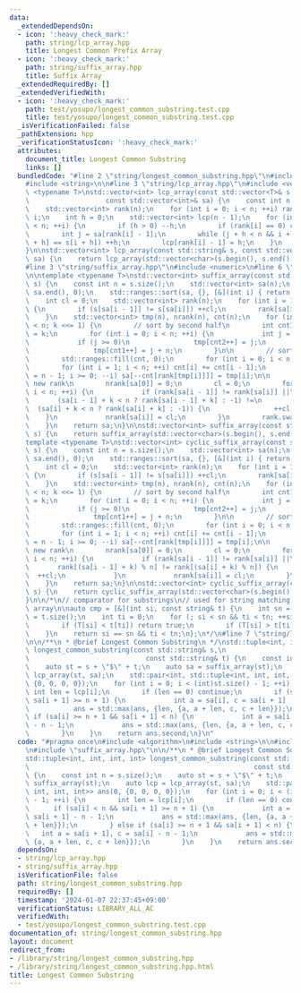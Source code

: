 ```yaml
---
data:
  _extendedDependsOn:
  - icon: ':heavy_check_mark:'
    path: string/lcp_array.hpp
    title: Longest Common Prefix Array
  - icon: ':heavy_check_mark:'
    path: string/suffix_array.hpp
    title: Suffix Array
  _extendedRequiredBy: []
  _extendedVerifiedWith:
  - icon: ':heavy_check_mark:'
    path: test/yosupo/longest_common_substring.test.cpp
    title: test/yosupo/longest_common_substring.test.cpp
  _isVerificationFailed: false
  _pathExtension: hpp
  _verificationStatusIcon: ':heavy_check_mark:'
  attributes:
    document_title: Longest Common Substring
    links: []
  bundledCode: "#line 2 \"string/longest_common_substring.hpp\"\n#include <algorithm>\n\
    #include <string>\n\n#line 3 \"string/lcp_array.hpp\"\n#include <vector>\n\ntemplate\
    \ <typename T>\nstd::vector<int> lcp_array(const std::vector<T>& s,\n        \
    \                   const std::vector<int>& sa) {\n    const int n = s.size();\n\
    \    std::vector<int> rank(n);\n    for (int i = 0; i < n; ++i) rank[sa[i]] =\
    \ i;\n    int h = 0;\n    std::vector<int> lcp(n - 1);\n    for (int i = 0; i\
    \ < n; ++i) {\n        if (h > 0) --h;\n        if (rank[i] == 0) continue;\n\
    \        int j = sa[rank[i] - 1];\n        while (j + h < n && i + h < n && s[j\
    \ + h] == s[i + h]) ++h;\n        lcp[rank[i] - 1] = h;\n    }\n    return lcp;\n\
    }\n\nstd::vector<int> lcp_array(const std::string& s, const std::vector<int>&\
    \ sa) {\n    return lcp_array(std::vector<char>(s.begin(), s.end()), sa);\n}\n\
    #line 3 \"string/suffix_array.hpp\"\n#include <numeric>\n#line 6 \"string/suffix_array.hpp\"\
    \n\ntemplate <typename T>\nstd::vector<int> suffix_array(const std::vector<T>&\
    \ s) {\n    const int n = s.size();\n    std::vector<int> sa(n);\n    std::iota(sa.begin(),\
    \ sa.end(), 0);\n    std::ranges::sort(sa, {}, [&](int i) { return s[i]; });\n\
    \    int cl = 0;\n    std::vector<int> rank(n);\n    for (int i = 1; i < n; ++i)\
    \ {\n        if (s[sa[i - 1]] != s[sa[i]]) ++cl;\n        rank[sa[i]] = cl;\n\
    \    }\n    std::vector<int> tmp(n), nrank(n), cnt(n);\n    for (int k = 1; k\
    \ < n; k <<= 1) {\n        // sort by second half\n        int cnt1 = 0, cnt2\
    \ = k;\n        for (int i = 0; i < n; ++i) {\n            int j = sa[i] - k;\n\
    \            if (j >= 0)\n                tmp[cnt2++] = j;\n            else\n\
    \                tmp[cnt1++] = j + n;\n        }\n\n        // sort by first half\n\
    \        std::ranges::fill(cnt, 0);\n        for (int i = 0; i < n; ++i) ++cnt[rank[tmp[i]]];\n\
    \        for (int i = 1; i < n; ++i) cnt[i] += cnt[i - 1];\n        for (int i\
    \ = n - 1; i >= 0; --i) sa[--cnt[rank[tmp[i]]]] = tmp[i];\n\n        // assign\
    \ new rank\n        nrank[sa[0]] = 0;\n        cl = 0;\n        for (int i = 1;\
    \ i < n; ++i) {\n            if (rank[sa[i - 1]] != rank[sa[i]] ||\n         \
    \       (sa[i - 1] + k < n ? rank[sa[i - 1] + k] : -1) !=\n                  \
    \  (sa[i] + k < n ? rank[sa[i] + k] : -1)) {\n                ++cl;\n        \
    \    }\n            nrank[sa[i]] = cl;\n        }\n        rank.swap(nrank);\n\
    \    }\n    return sa;\n}\n\nstd::vector<int> suffix_array(const std::string&\
    \ s) {\n    return suffix_array(std::vector<char>(s.begin(), s.end()));\n}\n\n\
    template <typename T>\nstd::vector<int> cyclic_suffix_array(const std::vector<T>&\
    \ s) {\n    const int n = s.size();\n    std::vector<int> sa(n);\n    std::iota(sa.begin(),\
    \ sa.end(), 0);\n    std::ranges::sort(sa, {}, [&](int i) { return s[i]; });\n\
    \    int cl = 0;\n    std::vector<int> rank(n);\n    for (int i = 1; i < n; ++i)\
    \ {\n        if (s[sa[i - 1]] != s[sa[i]]) ++cl;\n        rank[sa[i]] = cl;\n\
    \    }\n    std::vector<int> tmp(n), nrank(n), cnt(n);\n    for (int k = 1; k\
    \ < n; k <<= 1) {\n        // sort by second half\n        int cnt1 = 0, cnt2\
    \ = k;\n        for (int i = 0; i < n; ++i) {\n            int j = sa[i] - k;\n\
    \            if (j >= 0)\n                tmp[cnt2++] = j;\n            else\n\
    \                tmp[cnt1++] = j + n;\n        }\n\n        // sort by first half\n\
    \        std::ranges::fill(cnt, 0);\n        for (int i = 0; i < n; ++i) ++cnt[rank[tmp[i]]];\n\
    \        for (int i = 1; i < n; ++i) cnt[i] += cnt[i - 1];\n        for (int i\
    \ = n - 1; i >= 0; --i) sa[--cnt[rank[tmp[i]]]] = tmp[i];\n\n        // assign\
    \ new rank\n        nrank[sa[0]] = 0;\n        cl = 0;\n        for (int i = 1;\
    \ i < n; ++i) {\n            if (rank[sa[i - 1]] != rank[sa[i]] ||\n         \
    \       rank[(sa[i - 1] + k) % n] != rank[(sa[i] + k) % n]) {\n              \
    \  ++cl;\n            }\n            nrank[sa[i]] = cl;\n        }\n        rank.swap(nrank);\n\
    \    }\n    return sa;\n}\n\nstd::vector<int> cyclic_suffix_array(const std::string&\
    \ s) {\n    return cyclic_suffix_array(std::vector<char>(s.begin(), s.end()));\n\
    }\n\n/*\n// comparator for substrings\n// used for string matching with the suffix\
    \ array\n\nauto cmp = [&](int si, const string& t) {\n    int sn = S.size(), tn\
    \ = t.size();\n    int ti = 0;\n    for (; si < sn && ti < tn; ++si, ++ti) {\n\
    \        if (T[si] < t[ti]) return true;\n        if (T[si] > t[ti]) return false;\n\
    \    }\n    return si == sn && ti < tn;\n};\n*/\n#line 7 \"string/longest_common_substring.hpp\"\
    \n\n/**\n * @brief Longest Common Substring\n */\nstd::tuple<int, int, int, int>\
    \ longest_common_substring(const std::string& s,\n                           \
    \                             const std::string& t) {\n    const int n = s.size();\n\
    \    auto st = s + \"$\" + t;\n    auto sa = suffix_array(st);\n    auto lcp =\
    \ lcp_array(st, sa);\n    std::pair<int, std::tuple<int, int, int, int>> ans(0,\
    \ {0, 0, 0, 0});\n    for (int i = 0; i < (int)st.size() - 1; ++i) {\n       \
    \ int len = lcp[i];\n        if (len == 0) continue;\n        if (sa[i] < n &&\
    \ sa[i + 1] >= n + 1) {\n            int a = sa[i], c = sa[i + 1] - n - 1;\n \
    \           ans = std::max(ans, {len, {a, a + len, c, c + len}});\n        } else\
    \ if (sa[i] >= n + 1 && sa[i + 1] < n) {\n            int a = sa[i + 1], c = sa[i]\
    \ - n - 1;\n            ans = std::max(ans, {len, {a, a + len, c, c + len}});\n\
    \        }\n    }\n    return ans.second;\n}\n"
  code: "#pragma once\n#include <algorithm>\n#include <string>\n\n#include \"lcp_array.hpp\"\
    \n#include \"suffix_array.hpp\"\n\n/**\n * @brief Longest Common Substring\n */\n\
    std::tuple<int, int, int, int> longest_common_substring(const std::string& s,\n\
    \                                                        const std::string& t)\
    \ {\n    const int n = s.size();\n    auto st = s + \"$\" + t;\n    auto sa =\
    \ suffix_array(st);\n    auto lcp = lcp_array(st, sa);\n    std::pair<int, std::tuple<int,\
    \ int, int, int>> ans(0, {0, 0, 0, 0});\n    for (int i = 0; i < (int)st.size()\
    \ - 1; ++i) {\n        int len = lcp[i];\n        if (len == 0) continue;\n  \
    \      if (sa[i] < n && sa[i + 1] >= n + 1) {\n            int a = sa[i], c =\
    \ sa[i + 1] - n - 1;\n            ans = std::max(ans, {len, {a, a + len, c, c\
    \ + len}});\n        } else if (sa[i] >= n + 1 && sa[i + 1] < n) {\n         \
    \   int a = sa[i + 1], c = sa[i] - n - 1;\n            ans = std::max(ans, {len,\
    \ {a, a + len, c, c + len}});\n        }\n    }\n    return ans.second;\n}"
  dependsOn:
  - string/lcp_array.hpp
  - string/suffix_array.hpp
  isVerificationFile: false
  path: string/longest_common_substring.hpp
  requiredBy: []
  timestamp: '2024-01-07 22:37:45+09:00'
  verificationStatus: LIBRARY_ALL_AC
  verifiedWith:
  - test/yosupo/longest_common_substring.test.cpp
documentation_of: string/longest_common_substring.hpp
layout: document
redirect_from:
- /library/string/longest_common_substring.hpp
- /library/string/longest_common_substring.hpp.html
title: Longest Common Substring
---
```

